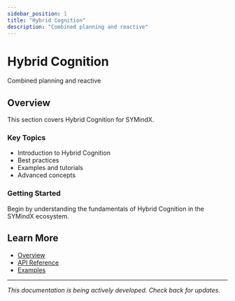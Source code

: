 ```yaml
---
sidebar_position: 1
title: "Hybrid Cognition"
description: "Combined planning and reactive"
---
```


# Hybrid Cognition

Combined planning and reactive

## Overview

This section covers Hybrid Cognition for SYMindX.

### Key Topics

- Introduction to Hybrid Cognition
- Best practices
- Examples and tutorials
- Advanced concepts

### Getting Started

Begin by understanding the fundamentals of Hybrid Cognition in the SYMindX ecosystem.

## Learn More

- [Overview](/docs/01-overview)
- [API Reference](/docs/03-api-reference)
- [Examples](/docs/17-examples)

---

*This documentation is being actively developed. Check back for updates.*

